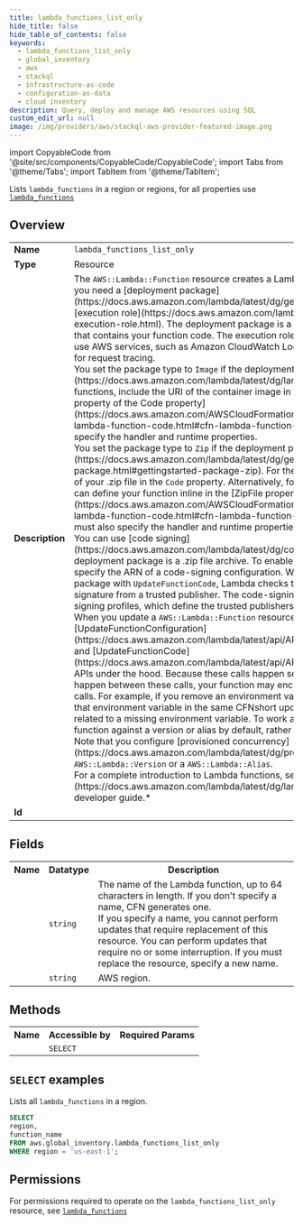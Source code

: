 ```yaml
---
title: lambda_functions_list_only
hide_title: false
hide_table_of_contents: false
keywords:
  - lambda_functions_list_only
  - global_inventory
  - aws
  - stackql
  - infrastructure-as-code
  - configuration-as-data
  - cloud inventory
description: Query, deploy and manage AWS resources using SQL
custom_edit_url: null
image: /img/providers/aws/stackql-aws-provider-featured-image.png
---
```


import CopyableCode from '@site/src/components/CopyableCode/CopyableCode';
import Tabs from '@theme/Tabs';
import TabItem from '@theme/TabItem';

Lists <code>lambda_functions</code> in a region or regions, for all properties use <a href="/providers/aws/serviceName/lambda_functions/"><code>lambda_functions</code></a>

## Overview
<table><tbody>
<tr><td><b>Name</b></td><td><code>lambda_functions_list_only</code></td></tr>
<tr><td><b>Type</b></td><td>Resource</td></tr>
<tr><td><b>Description</b></td><td>The <code>AWS::Lambda::Function</code> resource creates a Lambda function. To create a function, you need a &#91;deployment package&#93;(https://docs.aws.amazon.com/lambda/latest/dg/gettingstarted-package.html) and an &#91;execution role&#93;(https://docs.aws.amazon.com/lambda/latest/dg/lambda-intro-execution-role.html). The deployment package is a .zip file archive or container image that contains your function code. The execution role grants the function permission to use AWS services, such as Amazon CloudWatch Logs for log streaming and AWS X-Ray for request tracing.<br />You set the package type to <code>Image</code> if the deployment package is a &#91;container image&#93;(https://docs.aws.amazon.com/lambda/latest/dg/lambda-images.html). For these functions, include the URI of the container image in the ECR registry in the &#91;ImageUri property of the Code property&#93;(https://docs.aws.amazon.com/AWSCloudFormation/latest/UserGuide/aws-properties-lambda-function-code.html#cfn-lambda-function-code-imageuri). You do not need to specify the handler and runtime properties. <br />You set the package type to <code>Zip</code> if the deployment package is a &#91;.zip file archive&#93;(https://docs.aws.amazon.com/lambda/latest/dg/gettingstarted-package.html#gettingstarted-package-zip). For these functions, specify the S3 location of your .zip file in the <code>Code</code> property. Alternatively, for Node.js and Python functions, you can define your function inline in the &#91;ZipFile property of the Code property&#93;(https://docs.aws.amazon.com/AWSCloudFormation/latest/UserGuide/aws-properties-lambda-function-code.html#cfn-lambda-function-code-zipfile). In both cases, you must also specify the handler and runtime properties.<br />You can use &#91;code signing&#93;(https://docs.aws.amazon.com/lambda/latest/dg/configuration-codesigning.html) if your deployment package is a .zip file archive. To enable code signing for this function, specify the ARN of a code-signing configuration. When a user attempts to deploy a code package with <code>UpdateFunctionCode</code>, Lambda checks that the code package has a valid signature from a trusted publisher. The code-signing configuration includes a set of signing profiles, which define the trusted publishers for this function.<br />When you update a <code>AWS::Lambda::Function</code> resource, CFNshort calls the &#91;UpdateFunctionConfiguration&#93;(https://docs.aws.amazon.com/lambda/latest/api/API_UpdateFunctionConfiguration.html) and &#91;UpdateFunctionCode&#93;(https://docs.aws.amazon.com/lambda/latest/api/API_UpdateFunctionCode.html) LAM APIs under the hood. Because these calls happen sequentially, and invocations can happen between these calls, your function may encounter errors in the time between the calls. For example, if you remove an environment variable, and the code that references that environment variable in the same CFNshort update, you may see invocation errors related to a missing environment variable. To work around this, you can invoke your function against a version or alias by default, rather than the <code>$LATEST</code> version.<br />Note that you configure &#91;provisioned concurrency&#93;(https://docs.aws.amazon.com/lambda/latest/dg/provisioned-concurrency.html) on a <code>AWS::Lambda::Version</code> or a <code>AWS::Lambda::Alias</code>.<br />For a complete introduction to Lambda functions, see &#91;What is Lambda?&#93;(https://docs.aws.amazon.com/lambda/latest/dg/lambda-welcome.html) in the *Lambda developer guide.*</td></tr>
<tr><td><b>Id</b></td><td><CopyableCode code="aws.global_inventory.lambda_functions_list_only" /></td></tr>
</tbody></table>

## Fields
<table><tbody><tr><th>Name</th><th>Datatype</th><th>Description</th></tr><tr><td><CopyableCode code="function_name" /></td><td><code>string</code></td><td>The name of the Lambda function, up to 64 characters in length. If you don't specify a name, CFN generates one.<br />If you specify a name, you cannot perform updates that require replacement of this resource. You can perform updates that require no or some interruption. If you must replace the resource, specify a new name.</td></tr>
<tr><td><CopyableCode code="region" /></td><td><code>string</code></td><td>AWS region.</td></tr>
</tbody></table>

## Methods

<table><tbody>
  <tr>
    <th>Name</th>
    <th>Accessible by</th>
    <th>Required Params</th>
  </tr>
  <tr>
    <td><CopyableCode code="list_resources" /></td>
    <td><code>SELECT</code></td>
    <td><CopyableCode code="region" /></td>
  </tr>
</tbody></table>

## `SELECT` examples
Lists all <code>lambda_functions</code> in a region.
```sql
SELECT
region,
function_name
FROM aws.global_inventory.lambda_functions_list_only
WHERE region = 'us-east-1';
```


## Permissions

For permissions required to operate on the <code>lambda_functions_list_only</code> resource, see <a href="/providers/aws/global_inventory/lambda_functions/#permissions"><code>lambda_functions</code></a>

